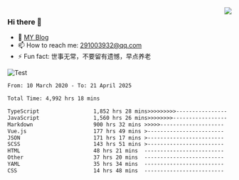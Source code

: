 <img align='right' src='https://github-readme-stats.vercel.app/api?username=niaogege&show_icons=true&theme=radical'/>

### Hi there 👋

- 🌱 [MY Blog](https://bythewayer.com/)
- 📫 How to reach me: 291003932@qq.com
- ⚡ Fun fact:  世事无常，不要留有遗憾，早点养老

![Test](https://github-readme-stats.vercel.app/api/top-langs/?username=niaogege&layout=compact)

<!--START_SECTION:waka-->

```txt
From: 10 March 2020 - To: 21 April 2025

Total Time: 4,992 hrs 18 mins

TypeScript                 1,852 hrs 28 mins>>>>>>>>>----------------   37.11 %
JavaScript                 1,560 hrs 26 mins>>>>>>>>-----------------   31.26 %
Markdown                   900 hrs 32 mins >>>>>--------------------   18.04 %
Vue.js                     177 hrs 49 mins >------------------------   03.56 %
JSON                       171 hrs 17 mins >------------------------   03.43 %
SCSS                       143 hrs 51 mins >------------------------   02.88 %
HTML                       48 hrs 21 mins  -------------------------   00.97 %
Other                      37 hrs 20 mins  -------------------------   00.75 %
YAML                       35 hrs 34 mins  -------------------------   00.71 %
CSS                        14 hrs 48 mins  -------------------------   00.30 %
```

<!--END_SECTION:waka-->
